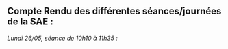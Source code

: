 ## __Compte Rendu des différentes séances/journées de la SAE :__

  *Lundi 26/05, séance de 10h10 à 11h35 :*

